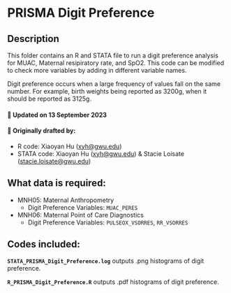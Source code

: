 PRISMA Digit Preference
================

## Description

This folder contains an R and STATA file to run a digit preference analysis for MUAC, Maternal resipiratory rate, and SpO2. This code can be modified to check more variables by adding in different variable names. 

Digit preference occurs when a large frequency of values fall on the same number. For example, birth weights being reported as 3200g, when it should be reported as 3125g. 

#### :pushpin: Updated on 13 September 2023
#### :pushpin: Originally drafted by: 
  + R code: Xiaoyan Hu (xyh@gwu.edu) 
  + STATA code: Xiaoyan Hu (xyh@gwu.edu)  & Stacie Loisate (stacie.loisate@gwu.edu) 

## What data is required:
* MNH05: Maternal Anthropometry
  + Digit Preference Variables: `MUAC_PERES`
* MNH06: Maternal Point of Care Diagnostics
  + Digit Preference Variables: `PULSEOX_VSORRES`, `RR_VSORRES`

## Codes included:

**`STATA_PRISMA_Digit_Preference.log`** outputs .png histograms of digit preference. 

**`R_PRISMA_Digit_Preference.R`** outputs .pdf histograms of digit preference. 


